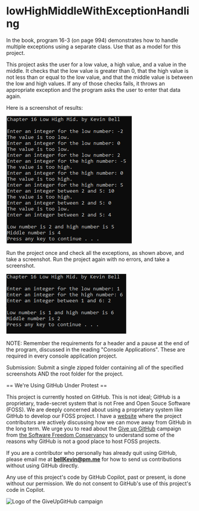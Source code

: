# lowHighMiddleWithExceptionHandling

In the book, program 16-3 (on page 994) demonstrates how to handle multiple exceptions using a separate class. Use that as a model for this project.

This project asks the user for a low value, a high value, and a value in the middle. It checks that the low value is greater than 0, that the high value is not less than or equal to the low value, and that the middle value is between the low and high values. If any of those checks fails, it throws an appropriate exception and the program asks the user to enter that data again. 

Here is a screenshot of results:

![Ch 16 Low Mid High](https://github.com/bell-kevin/lowHighMiddleWithExceptionHandling/blob/main/highLowMid.PNG)

Run the project once and check all the exceptions, as shown above, and take a screenshot. Run the project again with no errors, and take a screenshot.

![p](https://github.com/bell-kevin/lowHighMiddleWithExceptionHandling/blob/main/2.PNG) 

NOTE: Remember the requirements for a header and a pause at the end of the program, discussed in the reading "Console Applications". These are required in every console application project.

Submission: Submit a single zipped folder containing all of the specified screenshots AND the root folder for the project.

== We're Using GitHub Under Protest ==

This project is currently hosted on GitHub.  This is not ideal; GitHub is a
proprietary, trade-secret system that is not Free and Open Souce Software
(FOSS).  We are deeply concerned about using a proprietary system like GitHub
to develop our FOSS project. I have a [website](https://bellKevin.me) where the
project contributors are actively discussing how we can move away from GitHub
in the long term.  We urge you to read about the [Give up GitHub](https://GiveUpGitHub.org) campaign 
from [the Software Freedom Conservancy](https://sfconservancy.org) to understand some of the reasons why GitHub is not 
a good place to host FOSS projects.

If you are a contributor who personally has already quit using GitHub, please
email me at **bellKevin@pm.me** for how to send us contributions without
using GitHub directly.

Any use of this project's code by GitHub Copilot, past or present, is done
without our permission.  We do not consent to GitHub's use of this project's
code in Copilot.

![Logo of the GiveUpGitHub campaign](https://sfconservancy.org/img/GiveUpGitHub.png)
